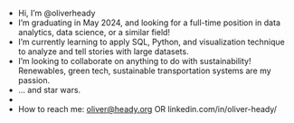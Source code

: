 -  Hi, I’m @oliverheady
-  I’m graduating in May 2024, and looking for a full-time position in data analytics, data science, or a similar field!
-  I’m currently learning to apply SQL, Python, and visualization technique to analyze and tell stories with large datasets.
-  I’m looking to collaborate on anything to do with sustainability! Renewables, green tech, sustainable transportation systems are my passion. 
- ... and star wars.
- 
-  How to reach me: oliver@heady.org OR linkedin.com/in/oliver-heady/
